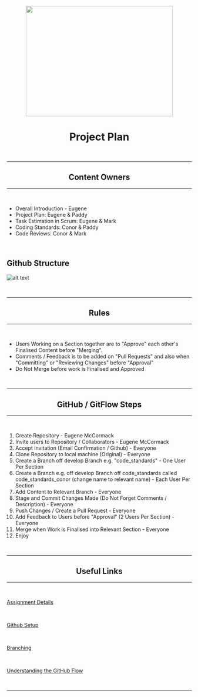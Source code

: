 <p align = "center">
  <img width="400" height="300" src="https://volunteerfingal.ie/wp-content/uploads/elementor/thumbs/business-planning-background-1600x900-oaygn13acu8v9zpolfmo8xx5052qjdkdjds9b4xo5k.png">
</p>


# <center> Project Plan </center>

<br>

---
## <center> Content Owners </center>
---

<br>

* Overall Introduction - Eugene
* Project Plan: Eugene & Paddy
* Task Estimation in Scrum: Eugene & Mark
* Coding Standards: Conor & Paddy
* Code Reviews: Conor & Mark

<br>

## Github Structure

![alt text](https://i.imgur.com/AKUcNWc.png)

<br>

---
## <center> Rules </center>
---

<br>

* Users Working on a Section together are to "Approve" each other's Finalised Content before "Merging".
* Comments / Feedback is to be added on "Pull Requests" and also when "Committing" or "Reviewing Changes" before "Approval"
* Do Not Merge before work is Finalised and Approved


<br>

---
## <center> GitHub / GitFlow Steps </center>
---

<br>

1. Create Repository - Eugene McCormack
2. Invite users to Repository / Collaborators - Eugene McCormack
3. Accept Invitation (Email Confirmation / Github) - Everyone
4. Clone Repository to local machine (Original) - Everyone
5. Create a Branch off develop Branch e.g. "code_standards" - One User Per Section
6. Create a Branch e.g. off develop Branch off code_standards called code_standards_conor (change name to relevant name) - Each User Per Section
7. Add Content to Relevant Branch - Everyone
8. Stage and Commit Changes Made (Do Not Forget Comments / Description) - Everyone
9. Push Changes / Create a Pull Request - Everyone
10. Add Feedback to Users before "Approval" (2 Users Per Section) - Everyone
11. Merge when Work is Finalised into Relevant Section - Everyone 
10. Enjoy

<br>

---
## <center> Useful Links </center>
---

<br>

[Assignment Details](https://1drv.ms/w/s!Ap4JPbfie2zTg7I12fy6V3s3fmqqVw?e=MxFjr1)

<br>

[Github Setup](https://github.com/neiloconnor/git-flow-exercise/blob/master/walkthrough/1-setup.md)

<br>

[Branching](https://github.com/neiloconnor/git-flow-exercise/blob/master/walkthrough/2-feature-branches.md)

<br>

[Understanding the GitHub Flow](https://guides.github.com/introduction/flow/)

<br>

---
